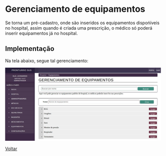 # Gerenciamento de equipamentos

Se torna um pré-cadastro, onde são inseridos os equipamentos dispońíveis no hospital, assim quando é criada uma prescrição, o médico só poderá inserir equipamentos já no hospital.

## Implementação

Na tela abaixo, segue tal gerenciamento:

![Tela](./img/gerencia-equi.jpeg?raw=true)

[Voltar](../README.md)